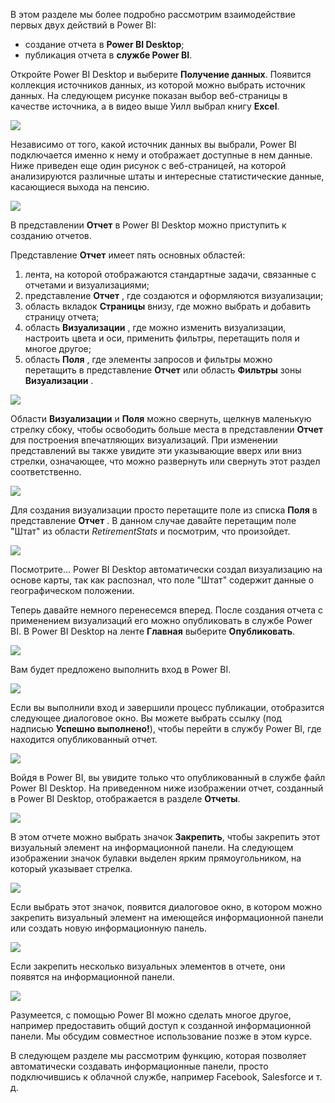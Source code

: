 В этом разделе мы более подробно рассмотрим взаимодействие первых двух действий в Power BI:

* создание отчета в **Power BI Desktop**;
* публикация отчета в **службе Power BI**.

Откройте Power BI Desktop и выберите **Получение данных**. Появится коллекция источников данных, из которой можно выбрать источник данных. На следующем рисунке показан выбор веб-страницы в качестве источника, а в видео выше Уилл выбрал книгу **Excel**.

![](media/0-2-get-started-power-bi-desktop/c0a2_1.png)

Независимо от того, какой источник данных вы выбрали, Power BI подключается именно к нему и отображает доступные в нем данные. Ниже приведен еще один рисунок с веб-страницей, на которой анализируются различные штаты и интересные статистические данные, касающиеся выхода на пенсию.

![](media/0-2-get-started-power-bi-desktop/c0a2_2.png)

В представлении **Отчет** в Power BI Desktop можно приступить к созданию отчетов.

Представление **Отчет** имеет пять основных областей:

1. лента, на которой отображаются стандартные задачи, связанные с отчетами и визуализациями;
2. представление **Отчет** , где создаются и оформляются визуализации;
3. область вкладок **Страницы** внизу, где можно выбрать и добавить страницу отчета;
4. область **Визуализации** , где можно изменить визуализации, настроить цвета и оси, применить фильтры, перетащить поля и многое другое;
5. область **Поля** , где элементы запросов и фильтры можно перетащить в представление **Отчет** или область **Фильтры** зоны **Визуализации** .

![](media/0-2-get-started-power-bi-desktop/c0a2_3.png)

Области **Визуализации** и **Поля** можно свернуть, щелкнув маленькую стрелку сбоку, чтобы освободить больше места в представлении **Отчет** для построения впечатляющих визуализаций. При изменении представлений вы также увидите эти указывающие вверх или вниз стрелки, означающее, что можно развернуть или свернуть этот раздел соответственно.

![](media/0-2-get-started-power-bi-desktop/c0a2_4.png)

Для создания визуализации просто перетащите поле из списка **Поля** в представление **Отчет** . В данном случае давайте перетащим поле "Штат" из области *RetirementStats* и посмотрим, что произойдет.

![](media/0-2-get-started-power-bi-desktop/c0a2_5.png)

Посмотрите... Power BI Desktop автоматически создал визуализацию на основе карты, так как распознал, что поле "Штат" содержит данные о географическом положении.

Теперь давайте немного перенесемся вперед. После создания отчета с применением визуализаций его можно опубликовать в службе Power BI. В Power BI Desktop на ленте **Главная** выберите **Опубликовать**.

![](media/0-2-get-started-power-bi-desktop/c0a2_6.png)

Вам будет предложено выполнить вход в Power BI.

![](media/0-2-get-started-power-bi-desktop/c0a2_7.png)

Если вы выполнили вход и завершили процесс публикации, отобразится следующее диалоговое окно. Вы можете выбрать ссылку (под надписью **Успешно выполнено!**), чтобы перейти в службу Power BI, где находится опубликованный отчет.

![](media/0-2-get-started-power-bi-desktop/c0a2_8.png)

Войдя в Power BI, вы увидите только что опубликованный в службе файл Power BI Desktop. На приведенном ниже изображении отчет, созданный в Power BI Desktop, отображается в разделе **Отчеты**.

![](media/0-2-get-started-power-bi-desktop/c0a2_9.png)

В этом отчете можно выбрать значок **Закрепить**, чтобы закрепить этот визуальный элемент на информационной панели. На следующем изображении значок булавки выделен ярким прямоугольником, на который указывает стрелка.

![](media/0-2-get-started-power-bi-desktop/c0a2_10.png)

Если выбрать этот значок, появится диалоговое окно, в котором можно закрепить визуальный элемент на имеющейся информационной панели или создать новую информационную панель.

![](media/0-2-get-started-power-bi-desktop/c0a2_11.png)

Если закрепить несколько визуальных элементов в отчете, они появятся на информационной панели.

![](media/0-2-get-started-power-bi-desktop/c0a2_12.png)

Разумеется, с помощью Power BI можно сделать многое другое, например предоставить общий доступ к созданной информационной панели. Мы обсудим совместное использование позже в этом курсе.

В следующем разделе мы рассмотрим функцию, которая позволяет автоматически создавать информационные панели, просто подключившись к облачной службе, например Facebook, Salesforce и т. д.

